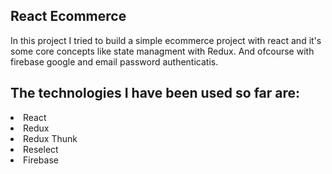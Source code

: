 ## React Ecommerce
In this project I tried to build a simple ecommerce project with react and it's some core concepts like state managment with Redux. And ofcourse with firebase google and email password authenticatis.
## The technologies I have been used so far are:
<li>React</li>
<li>Redux</li>
<li>Redux Thunk</li>
<li>Reselect</li>
<li>Firebase</li>

